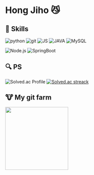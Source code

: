 # Hong Jiho 😼

## 💪 Skills
![python](https://img.shields.io/badge/Python-3776AB?style=for-the-badge&logo=python&logoColor=white)
![git](https://img.shields.io/badge/Git-F05032.svg?&style=for-the-badge&logo=Git&logoColor=white)
![JS](https://img.shields.io/badge/JavaScript-F7DF1E?style=for-the-badge&logo=JavaScript&logoColor=white)
![JAVA](https://img.shields.io/badge/Java-ED8B00?style=for-the-badge&logo=openjdk&logoColor=white)
![MySQL](https://img.shields.io/badge/MySQL-4479A1.svg?&style=for-the-badge&logo=MySQL&logoColor=white)

![Node.js](https://img.shields.io/badge/Node.js-43853D?style=for-the-badge&logo=node.js&logoColor=white)
![SpringBoot](https://img.shields.io/badge/Spring-6DB33F?style=for-the-badge&logo=spring&logoColor=white)

## 🔍 PS
![Solved.ac Profile](http://mazassumnida.wtf/api/v2/generate_badge?boj=jih023)
[![Solved.ac streack](http://mazandi.herokuapp.com/api?handle=jih023&theme=warm)](https://solved.ac/jih023/)

## 🐮 My git farm
<div>
  <a href="https://www.gitanimals.org/en_US?utm_medium=image&utm_source=jih023&utm_content=farm">
  <img
    src="https://render.gitanimals.org/farms/jih023"
    height="200em"
  />
  </a>
</div>



<!--
**jih023/jih023** is a ✨ _special_ ✨ repository because its `README.md` (this file) appears on your GitHub profile.

Here are some ideas to get you started:

- 🔭 I’m currently working on ...
- 🌱 I’m currently learning ...
- 👯 I’m looking to collaborate on ...
- 🤔 I’m looking for help with ...
- 💬 Ask me about ...
- 📫 How to reach me: ...
- 😄 Pronouns: ...
- ⚡ Fun fact: ...
-->
